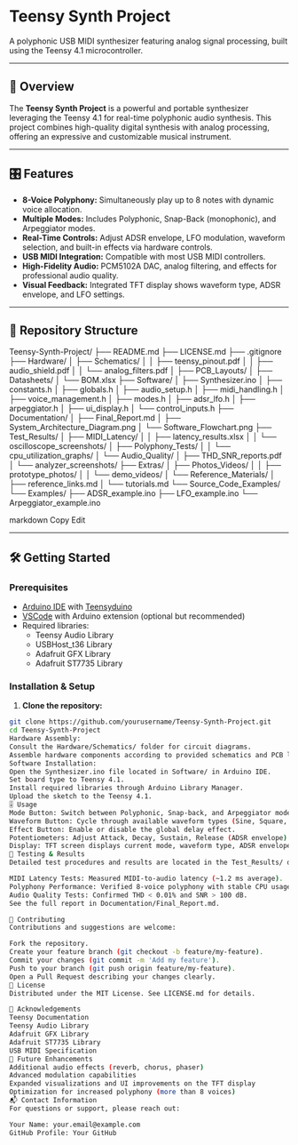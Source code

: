 # Teensy Synth Project

A polyphonic USB MIDI synthesizer featuring analog signal processing, built using the Teensy 4.1 microcontroller.

---

## 🚀 Overview

The **Teensy Synth Project** is a powerful and portable synthesizer leveraging the Teensy 4.1 for real-time polyphonic audio synthesis. This project combines high-quality digital synthesis with analog processing, offering an expressive and customizable musical instrument.

---

## 🎛️ Features

- **8-Voice Polyphony:** Simultaneously play up to 8 notes with dynamic voice allocation.
- **Multiple Modes:** Includes Polyphonic, Snap-Back (monophonic), and Arpeggiator modes.
- **Real-Time Controls:** Adjust ADSR envelope, LFO modulation, waveform selection, and built-in effects via hardware controls.
- **USB MIDI Integration:** Compatible with most USB MIDI controllers.
- **High-Fidelity Audio:** PCM5102A DAC, analog filtering, and effects for professional audio quality.
- **Visual Feedback:** Integrated TFT display shows waveform type, ADSR envelope, and LFO settings.

---

## 📁 Repository Structure

Teensy-Synth-Project/ ├── README.md
├── LICENSE.md
├── .gitignore
├── Hardware/
│ ├── Schematics/
│ │ ├── teensy_pinout.pdf │ │ ├── audio_shield.pdf │ │ └── analog_filters.pdf │ ├── PCB_Layouts/
│ ├── Datasheets/
│ └── BOM.xlsx
├── Software/
│ ├── Synthesizer.ino
│ ├── constants.h
│ ├── globals.h
│ ├── audio_setup.h
│ ├── midi_handling.h
│ ├── voice_management.h
│ ├── modes.h
│ ├── adsr_lfo.h
│ ├── arpeggiator.h
│ ├── ui_display.h
│ └── control_inputs.h
├── Documentation/
│ ├── Final_Report.md
│ ├── System_Architecture_Diagram.png │ └── Software_Flowchart.png ├── Test_Results/
│ ├── MIDI_Latency/
│ │ ├── latency_results.xlsx │ │ └── oscilloscope_screenshots/ │ ├── Polyphony_Tests/
│ │ └── cpu_utilization_graphs/ │ └── Audio_Quality/
│ ├── THD_SNR_reports.pdf │ └── analyzer_screenshots/ ├── Extras/
│ ├── Photos_Videos/
│ │ ├── prototype_photos/ │ │ └── demo_videos/ │ └── Reference_Materials/
│ ├── reference_links.md │ └── tutorials.md └── Source_Code_Examples/
└── Examples/ ├── ADSR_example.ino ├── LFO_example.ino └── Arpeggiator_example.ino

markdown
Copy
Edit

---

## 🛠️ Getting Started

### Prerequisites

- [Arduino IDE](https://www.arduino.cc/en/software) with [Teensyduino](https://www.pjrc.com/teensy/td_download.html)
- [VSCode](https://code.visualstudio.com/) with Arduino extension (optional but recommended)
- Required libraries:
  - Teensy Audio Library
  - USBHost_t36 Library
  - Adafruit GFX Library
  - Adafruit ST7735 Library

### Installation & Setup

1. **Clone the repository:**

```bash
git clone https://github.com/yourusername/Teensy-Synth-Project.git
cd Teensy-Synth-Project
Hardware Assembly:
Consult the Hardware/Schematics/ folder for circuit diagrams.
Assemble hardware components according to provided schematics and PCB layouts.
Software Installation:
Open the Synthesizer.ino file located in Software/ in Arduino IDE.
Set board type to Teensy 4.1.
Install required libraries through Arduino Library Manager.
Upload the sketch to the Teensy 4.1.
🎚️ Usage
Mode Button: Switch between Polyphonic, Snap-back, and Arpeggiator modes.
Waveform Button: Cycle through available waveform types (Sine, Square, Triangle, Sawtooth).
Effect Button: Enable or disable the global delay effect.
Potentiometers: Adjust Attack, Decay, Sustain, Release (ADSR envelope) and LFO parameters in real-time.
Display: TFT screen displays current mode, waveform type, ADSR envelope, and LFO parameters.
🧪 Testing & Results
Detailed test procedures and results are located in the Test_Results/ directory:

MIDI Latency Tests: Measured MIDI-to-audio latency (~1.2 ms average).
Polyphony Performance: Verified 8-voice polyphony with stable CPU usage (~55%).
Audio Quality Tests: Confirmed THD < 0.01% and SNR > 100 dB.
See the full report in Documentation/Final_Report.md.

🤝 Contributing
Contributions and suggestions are welcome:

Fork the repository.
Create your feature branch (git checkout -b feature/my-feature).
Commit your changes (git commit -m 'Add my feature').
Push to your branch (git push origin feature/my-feature).
Open a Pull Request describing your changes clearly.
📜 License
Distributed under the MIT License. See LICENSE.md for details.

🌟 Acknowledgements
Teensy Documentation
Teensy Audio Library
Adafruit GFX Library
Adafruit ST7735 Library
USB MIDI Specification
🔮 Future Enhancements
Additional audio effects (reverb, chorus, phaser)
Advanced modulation capabilities
Expanded visualizations and UI improvements on the TFT display
Optimization for increased polyphony (more than 8 voices)
📬 Contact Information
For questions or support, please reach out:

Your Name: your.email@example.com
GitHub Profile: Your GitHub
